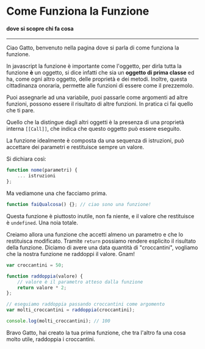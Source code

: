 # Come Funziona la Funzione

#### dove si scopre chi fa cosa 
<hr>

Ciao Gatto, benvenuto nella pagina dove si parla di come funziona la funzione. 

In javascript la funzione è importante come l'oggetto, per dirla tutta la funzione **è** un oggetto, si dice infatti che sia un **oggetto di prima classe** ed ha, come ogni altro oggetto, delle proprietà e dei metodi. Inoltre, questa cittadinanza onoraria, permette alle funzioni di essere come il prezzemolo. 

Puoi assegnarle ad una variabile, puoi passarle come argomenti ad altre funzioni, possono essere il risultato di altre funzioni. In pratica ci fai quello che ti pare.

Quello che la distingue dagli altri oggetti è la presenza di una proprietà interna `[[Call]]`, che indica che questo oggetto può essere eseguito. 

La funzione idealmente è composta da una sequenza di istruzioni, può accettare dei parametri e restituisce sempre un valore.

Si dichiara così:

```javascript
function nome(parametri) {
	... istruzioni
};
```

Ma vediamone una che facciamo prima.

```javascript
function faiQualcosa() {}; // ciao sono una funzione!
```

Questa funzione è piuttosto inutile, non fa niente, e il valore che restituisce è `undefined`. Una noia totale. 

Creiamo allora una funzione che accetti almeno un parametro e che lo restituisca modificato. Tramite `return` possiamo rendere esplicito il risultato della funzione. Diciamo di avere una data quantità di "croccantini", vogliamo che la nostra funzione ne raddoppi il valore. Gnam!

```javascript
var croccantini = 50;

function raddoppia(valore) {
	// valore è il parametro atteso dalla funzione
	return valore * 2;
};

// eseguiamo raddoppia passando croccantini come argomento
var molti_croccantini = raddoppia(croccantini);

console.log(molti_croccantini); // 100

```

Bravo Gatto, hai creato la tua prima funzione, che tra l'altro fa una cosa molto utile, raddoppia i croccantini.


[Object]: (https://developer.mozilla.org/en-US/docs/Web/JavaScript/Reference/Global_Objects/Object)


[index]: ../index.md
